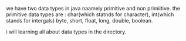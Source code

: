 we have two data types in java naamely primitive and non primiitive.
the primitive data types are :
char(which statnds for character),
int(which stands for intergals)
byte,
short,
float,
long,
double,
boolean.

i will learning all about data types in the directory.

